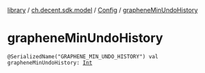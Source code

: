 [library](../../index.md) / [ch.decent.sdk.model](../index.md) / [Config](index.md) / [grapheneMinUndoHistory](./graphene-min-undo-history.md)

# grapheneMinUndoHistory

`@SerializedName("GRAPHENE_MIN_UNDO_HISTORY") val grapheneMinUndoHistory: `[`Int`](https://kotlinlang.org/api/latest/jvm/stdlib/kotlin/-int/index.html)